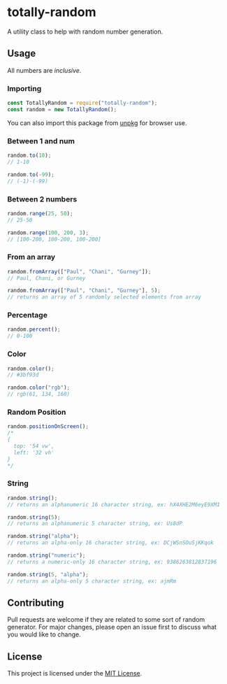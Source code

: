 # totally-random

A utility class to help with random number generation.

## Usage

All numbers are _inclusive_.

### Importing

```javascript
const TotallyRandom = require("totally-random");
const random = new TotallyRandom();
```

You can also import this package from [unpkg](https://unpkg.com/browse/totally-random/) for browser use.

### Between 1 and num

```javascript
random.to(10);
// 1-10

random.to(-99);
// (-1)-(-99)
```

### Between 2 numbers

```javascript
random.range(25, 50);
// 25-50

random.range(100, 200, 3);
// [100-200, 100-200, 100-200]
```

### From an array

```javascript
random.fromArray(["Paul", "Chani", "Gurney"]);
// Paul, Chani, or Gurney

random.fromArray(["Paul", "Chani", "Gurney"], 5);
// returns an array of 5 randomly selected elements from array
```

### Percentage

```javascript
random.percent();
// 0-100
```

### Color

```javascript
random.color();
// #3bf93d

random.color("rgb");
// rgb(61, 134, 160)
```

### Random Position

```javascript
random.positionOnScreen();
/*
{
  top: '54 vw',
  left: '32 vh'
}
*/
```

### String

```javascript
random.string();
// returns an alphanumeric 16 character string, ex: hX4XHE2M6eyE9XM1

random.string(5);
// returns an alphanumeric 5 character string, ex: Us8dP

random.string("alpha");
// returns an alpha-only 16 character string, ex: DCjWSnSOuSjKKqok

random.string("numeric");
// returns a numeric-only 16 character string, ex: 9386263812837196

random.string(5, "alpha");
// returns an alpha-only 5 character string, ex: ajmRm
```

## Contributing

Pull requests are welcome if they are related to some sort of random generator. For major changes, please open an issue first to discuss what you would like to change.

## License

This project is licensed under the [MIT License](LICENSE).
